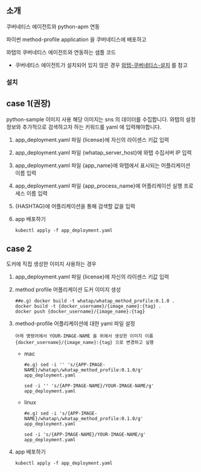 ## 소개
쿠버네티스 에이전트와 python-apm 연동
 
파이썬 method-profile application 을 쿠버네티스에 배포하고

와탭의 쿠버네티스 에이전트와 연동하는 샘플 코드

* 쿠버네티스 에이전트가 설치되어 있지 않은 경우 [와탭-쿠버네티스-설치](https://github.com/whatap/kuber-apm-boilerplate/blob/main/README.md) 를 참고 


### 설치 

## case 1(권장)
python-sample 이미지 사용
해당 이미지는 sns 의 데이터를 수집합니다.
와탭의 설정 정보와 추가적으로 검색하고자 하는 키워드를 yaml 에 입력해야합니다.

1. app_deployment.yaml 파일 {license}에 자신의 라이센스 키값 입력
2. app_deployment.yaml 파일 {whatap_server_host}에 와탭 수집서버 IP 입력
3. app_deployment.yaml 파일 {app_name}에 와탭에서 표시되는 어플리케이션 이름 입력
4. app_deployment.yaml 파일 {app_process_name}에 어플리케이션 실행 프로세스 이름 입력
5. {HASHTAG}에 어플리케이션을 통해 검색할 값을 입력 
6. app 배포하기 

   ```
   kubectl apply -f app_deployment.yaml
   ```

## case 2
도커에 직접 생성한 이미지 사용하는 경우

1. app_deployment.yaml 파일 {license}에 자신의 라이센스 키값 입력
2. method profile 어플리케이션 도커 이미지 생성
 
    ```
    ##e.g) docker build -t whatap/whatap_method_profile:0.1.0 .
    docker build -t {docker_username}/{image_name}:{tag} .
    docker push {docker_username}/{image_name}:{tag}
    ```
   
3. method-profile 어플리케이션에 대한 yaml 파일 설정

   `아래 명령어에서 YOUR-IMAGE-NAME 을 위에서 생성한 이미지 이름 {docker_username}/{image_name}:{tag} 으로 변경하고 실행`

   - mac
     ```
     #e.g) sed -i '' 's/{APP-IMAGE-NAME}/whatap\/whatap_method_profile:0.1.0/g' app_deployment.yaml 
     
     sed -i '' 's/{APP-IMAGE-NAME}/YOUR-IMAGE-NAME/g' app_deployment.yaml
     
     ```

   - linux
     ```
     #e.g) sed -i 's/{APP-IMAGE-NAME}/whatap\/whatap_method_profile:0.1.0/g' app_deployment.yaml
     
     sed -i 's/{APP-IMAGE-NAME}/YOUR-IMAGE-NAME/g' app_deployment.yaml
     ``` 
   
4. app 배포하기

   ```
   kubectl apply -f app_deployment.yaml
   ```

   



  
